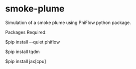 # smoke-plume
Simulation of a smoke plume using PhiFlow python package.

Packages Required:

$pip install --quiet phiflow

$pip install tqdm

$pip install jax[cpu]